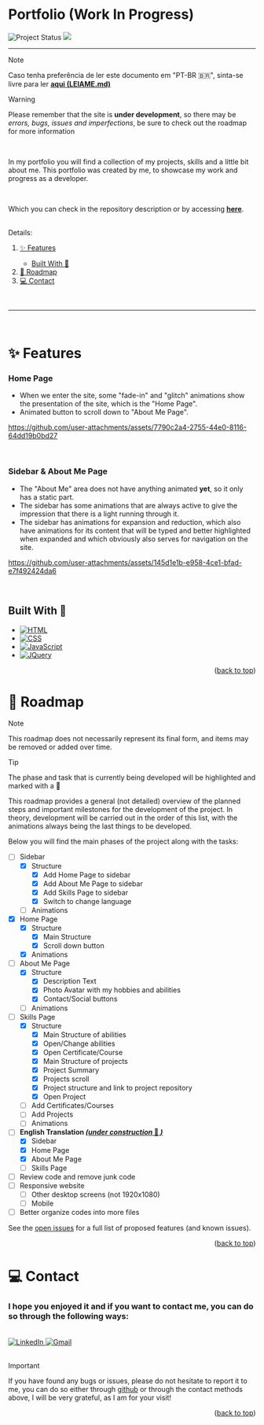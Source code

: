 <p id="top">

# Portfolio (Work In Progress)

<img src="https://img.shields.io/badge/Project%20Status-In%20Development-yellow" alt="Project Status">
<img src="https://img.shields.io/website?url=https%3A%2F%2Fpedromondek.github.io%2FPortfolio%2F"/>
<!-- <img src="https://img.shields.io/badge/Project%20Status-Finished-brightgreen" alt="Project Status"> -->
</p>

----------

> [!NOTE]
> Caso tenha preferência de ler este documento em "PT-BR :brazil:", sinta-se livre para ler **[aqui (LEIAME.md)](LEIAME.md)**

> [!WARNING]
> Please remember that the site is **under development**, so there may be *errors, bugs, issues and imperfections*, be sure to check out the roadmap for more information

<br>

In my portfolio you will find a collection of my projects, skills and a little bit about me. This portfolio was created by me, to showcase my work and progress as a developer.

<br>

Which you can check in the repository description or by accessing <u>**[here](https://pedromondek.github.io/Portfolio/)**</u>.

<br>

<summary>Details:</summary>
  <ol>
    <li><a href="#✨-Features">✨ Features</a></li>
    <ul>
        <li><a href="#Built-With-🔨"> Built With 🔨</a></li>
    </ul>
    <li><a href="#🚧-Roadmap">🚧 Roadmap</a></li>
    <li><a href="#💻-Contact">💻 Contact</a></li>
  </ol>

<br>

----------

<br>

# ✨ Features 

### Home Page
- When we enter the site, some "fade-in" and "glitch" animations show the presentation of the site, which is the "Home Page".
- Animated button to scroll down to "About Me Page".

https://github.com/user-attachments/assets/7790c2a4-2755-44e0-8116-64dd19b0bd27

<br>

### Sidebar & About Me Page
- The "About Me" area does not have anything animated **yet**, so it only has a static part.
- The sidebar has some animations that are always active to give the impression that there is a light running through it.
- The sidebar has animations for expansion and reduction, which also have animations for its content that will be typed and better highlighted when expanded and which obviously also serves for navigation on the site.

https://github.com/user-attachments/assets/145d1e1b-e958-4ce1-bfad-e7f492424da6

<br>

<!-- ### Skills Page
- 

<br> -->

## Built With 🔨

* [![HTML][HTML.com]][HTML-url]
* [![CSS][CSS.com]][CSS-url]
* [![JavaScript][JavaScript.com]][JavaScript-url]
* [![JQuery][JQuery.com]][JQuery-url]

[HTML.com]: https://img.shields.io/badge/HTML-E34F26?style=for-the-badge&logo=html5&logoColor=white
[HTML-url]: https://www.w3schools.com/html/

[CSS.com]: https://img.shields.io/badge/CSS-1572B6?style=for-the-badge&logo=css3&logoColor=white
[CSS-url]: https://www.w3schools.com/css/

[JavaScript.com]: https://img.shields.io/badge/JavaScript-F7DF1E?style=for-the-badge&logo=javascript&logoColor=white
[JavaScript-url]: https://www.w3schools.com/js/

[JQuery.com]: https://img.shields.io/badge/jQuery-0769AD?style=for-the-badge&logo=jquery&logoColor=white
[JQuery-url]: https://jquery.com/

<p align="right">(<a href="#top">back to top</a>)</p>

# 🚧 Roadmap

>[!NOTE]
> This roadmap does not necessarily represent its final form, and items may be removed or added over time.

>[!TIP]
> The phase and task that is currently being developed will be highlighted and marked with a 🚧

This roadmap provides a general (not detailed) overview of the planned steps and important milestones for the development of the project. In theory, development will be carried out in the order of this list, with the animations always being the last things to be developed.

Below you will find the main phases of the project along with the tasks:

- [ ] Sidebar
  - [x] Structure
    - [x] Add Home Page to sidebar
    - [x] Add About Me Page to sidebar
    - [x] Add Skills Page to sidebar
    - [x] Switch to change language
  - [ ] Animations
- [x] Home Page
  - [x] Structure
    - [x] Main Structure
    - [x] Scroll down button
  - [x] Animations
- [ ] About Me Page
  - [x] Structure
    - [x] Description Text
    - [x] Photo Avatar with my hobbies and abilities
    - [x] Contact/Social buttons
  - [ ] Animations
- [ ] Skills Page
  - [x] Structure
    - [x] Main Structure of abilities
    - [x] Open/Change abilities
    - [x] Open Certificate/Course
    - [x] Main Structure of projects
    - [x] Project Summary
    - [x] Projects scroll
    - [x] Project structure and link to project repository
    - [x] Open Project
  - [ ] Add Certificates/Courses
  - [ ] Add Projects
  - [ ] Animations
- [ ] **English Translation  <u>*(under construction* 🚧 *)*</u>**
  - [x] Sidebar
  - [x] Home Page
  - [x] About Me Page
  - [ ] Skills Page
- [ ] Review code and remove junk code
- [ ] Responsive website
  - [ ] Other desktop screens (not 1920x1080)
  - [ ] Mobile
- [ ] Better organize codes into more files

See the [open issues](https://github.com/pedromondek/Portfolio/issues) for a full list of proposed features (and known issues).

<p align="right">(<a href="#top">back to top</a>)</p>

# 💻 Contact

### I hope you enjoyed it and if you want to contact me, you can do so through the following ways:

<br>

<a href="https://www.linkedin.com/in/pedromondek">
  <img src="https://img.shields.io/badge/LinkedIn-0077B5?style=for-the-badge&logo=linkedin&logoColor=white" alt="LinkedIn">
</a>

<a href="mailto:phmondek@gmail.com">
  <img src="https://img.shields.io/badge/Gmail-D14836?style=for-the-badge&logo=gmail&logoColor=white" alt="Gmail">
</a>

<br>

<br>

> [!IMPORTANT]
> If you have found any bugs or issues, please do not hesitate to report it to me, you can do so either through [github](https://github.com/pedromondek/Portfolio/issues) or through the contact methods above, I will be very grateful, as I am for your visit!

<p align="right">(<a href="#top">back to top</a>)</p>